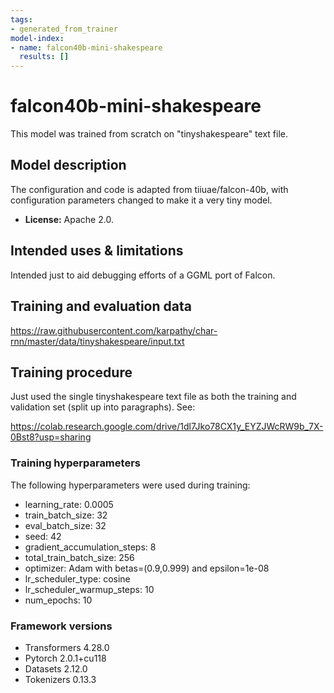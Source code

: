 ```yaml
---
tags:
- generated_from_trainer
model-index:
- name: falcon40b-mini-shakespeare
  results: []
---
```


<!-- This model card has been generated automatically according to the information the Trainer had access to. You
should probably proofread and complete it, then remove this comment. -->

# falcon40b-mini-shakespeare

This model was trained from scratch on "tinyshakespeare" text file.

## Model description

The configuration and code is adapted from tiiuae/falcon-40b, with configuration parameters changed to make it a very tiny model.

- **License:** Apache 2.0.

## Intended uses & limitations

Intended just to aid debugging efforts of a GGML port of Falcon.

## Training and evaluation data

https://raw.githubusercontent.com/karpathy/char-rnn/master/data/tinyshakespeare/input.txt

## Training procedure

Just used the single tinyshakespeare text file as both the training and validation set (split up into paragraphs). See:

https://colab.research.google.com/drive/1dl7Jko78CX1y_EYZJWcRW9b_7X-0Bst8?usp=sharing

### Training hyperparameters

The following hyperparameters were used during training:
- learning_rate: 0.0005
- train_batch_size: 32
- eval_batch_size: 32
- seed: 42
- gradient_accumulation_steps: 8
- total_train_batch_size: 256
- optimizer: Adam with betas=(0.9,0.999) and epsilon=1e-08
- lr_scheduler_type: cosine
- lr_scheduler_warmup_steps: 10
- num_epochs: 10

### Framework versions

- Transformers 4.28.0
- Pytorch 2.0.1+cu118
- Datasets 2.12.0
- Tokenizers 0.13.3
